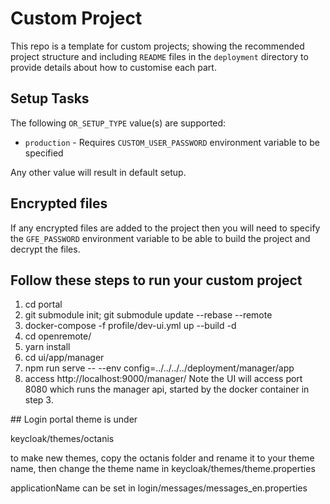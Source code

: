 # Custom Project
This repo is a template for custom projects; showing the recommended project structure and including `README` files in the `deployment` directory to provide details about how to customise each part.

## Setup Tasks
The following `OR_SETUP_TYPE` value(s) are supported:

* `production` - Requires `CUSTOM_USER_PASSWORD` environment variable to be specified 

Any other value will result in default setup.

## Encrypted files
If any encrypted files are added to the project then you will need to specify the `GFE_PASSWORD` environment variable to be able to build the project and decrypt the
files.


## Follow these steps to run your custom project

1. cd portal
2. git submodule init; git submodule update --rebase --remote
3. docker-compose -f profile/dev-ui.yml up --build -d 
4. cd openremote/
5. yarn install
6. cd ui/app/manager
7. npm run serve -- --env config=../../../../deployment/manager/app
8. access http://localhost:9000/manager/
Note the UI will access port 8080 which runs the manager api, started by the docker container in step 3.


## Login portal theme is under 

keycloak/themes/octanis

to make new themes, copy the octanis folder and rename it to your theme name, then change the theme name in keycloak/themes/theme.properties

applicationName can be set in login/messages/messages_en.properties